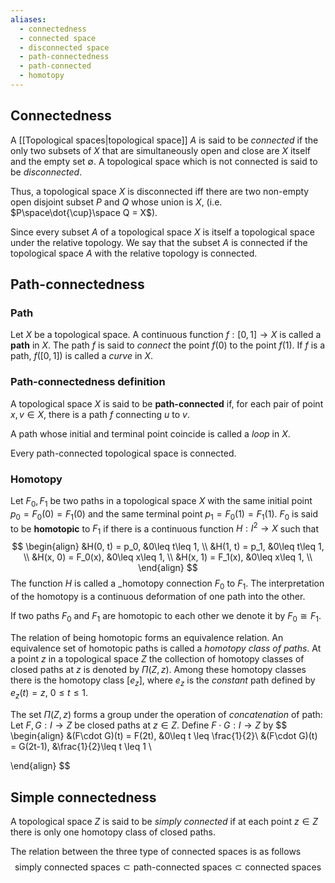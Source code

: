 ```yaml
---
aliases:
  - connectedness
  - connected space
  - disconnected space
  - path-connectedness
  - path-connected
  - homotopy
---
```

## Connectedness
A [[Topological spaces|topological space]] $A$ is said to be _connected_ if the only two subsets of $X$ that are simultaneously open and close are $X$ itself and the empty set $\emptyset$. A topological space which is not connected is said to be _disconnected_.

Thus, a topological space $X$ is disconnected iff there are two non-empty open disjoint subset $P$ and $Q$ whose union is $X$, (i.e. $P\space\dot{\cup}\space Q = X$).

Since every subset $A$ of a topological space $X$ is itself a topological space under the relative topology. We say that the subset $A$ is connected if the topological space $A$ with the relative topology is connected.

## Path-connectedness
### Path
Let $X$ be a topological space. A continuous function $f: [0, 1] \to X$ is called a **path** in $X$. The path $f$ is said to _connect_ the point $f(0)$ to the point $f(1)$. If $f$ is a path, $f([0,1])$ is called a _curve_ in $X$.

### Path-connectedness definition
A topological space $X$ is said to be **path-connected** if, for each pair of point $x, v \in X$, there is a path $f$ connecting $u$ to $v$.

A path whose initial and terminal point coincide is called a _loop_ in $X$.

Every path-connected topological space is connected.


### Homotopy
Let $F_0, F_1$ be two paths in a topological space $X$ with the same initial point $p_0 = F_0(0) = F_1(0)$ and the same terminal point $p_1 = F_0(1) = F_1(1)$. $F_0$ is said to be **homotopic** to $F_1$ if there is a continuous function $H: I^2 \to X$ such that
$$
\begin{align}
&H(0, t) = p_0, &0\leq t\leq 1, \\
&H(1, t) = p_1, &0\leq t\leq 1, \\
&H(x, 0) = F_0(x), &0\leq x\leq 1, \\
&H(x, 1) = F_1(x), &0\leq x\leq 1, \\
\end{align}
$$
The function $H$ is called a _homotopy connection $F_0$ to $F_1$.
The interpretation of the homotopy is a continuous deformation of one path into the other.

If two paths $F_0$ and $F_1$ are homotopic to each other we denote it by $F_0 \cong F_1$.

The relation of being homotopic forms an equivalence relation. An equivalence set of homotopic paths is called a _homotopy class of paths_. At a point $z$ in a topological space $Z$ the collection of homotopy classes of closed paths at $z$ is denoted by $\Pi(Z, z)$. Among these homotopy classes there is the homotopy class $[e_z]$, where $e_z$ is the _constant_ path defined by $e_z(t) = z$, $0 \leq t \leq 1$.

The set $\Pi(Z, z)$ forms a group under the operation of _concatenation_ of path: 
Let $F, G: I \to Z$ be closed paths at $z \in Z$. Define $F \cdot G : I \to Z$ by
$$
\begin{align}
&(F\cdot G)(t) = F(2t), &0\leq t \leq \frac{1}{2}\\
&(F\cdot G)(t) = G(2t-1), &\frac{1}{2}\leq t \leq 1 \\

\end{align}
$$

## Simple connectedness
A topological space $Z$ is said to be _simply connected_ if at each point $z \in Z$ there is only one homotopy class of closed paths.

The relation between the three type of connected spaces is as follows
$$\text{simply connected spaces} \subset \text{path-connected spaces} \subset \text{connected spaces}$$